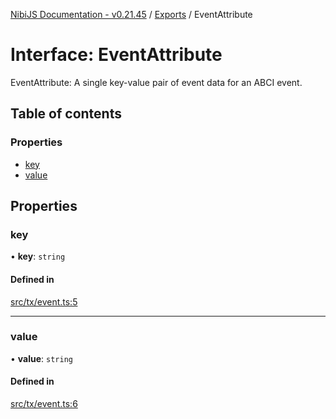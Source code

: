 [NibiJS Documentation - v0.21.45](../intro.md) / [Exports](../modules.md) / EventAttribute

# Interface: EventAttribute

EventAttribute: A single key-value pair of event data for an ABCI event.

## Table of contents

### Properties

- [key](EventAttribute.md#key)
- [value](EventAttribute.md#value)

## Properties

### key

• **key**: `string`

#### Defined in

[src/tx/event.ts:5](https://github.com/NibiruChain/ts-sdk/blob/89f4b6e/packages/nibijs/src/tx/event.ts#L5)

---

### value

• **value**: `string`

#### Defined in

[src/tx/event.ts:6](https://github.com/NibiruChain/ts-sdk/blob/89f4b6e/packages/nibijs/src/tx/event.ts#L6)

